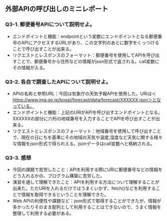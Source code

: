 ## 外部APIの呼び出しのミニレポート
### Q3-1. 郵便番号APIについて説明せよ。
* エンドポイントと機能：endpointという変数にエンドポイントとなる郵便番号のAPIにアクセスするURLがあり、この文字列のあとに数字をくっつけることで呼び出すことが出来る。
* リクエストとレスポンスのフォーマット：郵便番号を使用してAPIを呼び出すことで、郵便番号から住所などの情報がjson形式で返される。call変数にその情報が入る。
### Q3-2. 各自で調査したAPIについて説明せよ。
* APIの名称と参照URL：今回は気象庁の天気予報APIを使用した。URlは＜https://www.jma.go.jp/bosai/forecast/data/forecast/XXXXXX.json＞となっている。
* エンドポイントと機能：上記のURlがAPIを呼び出すエンドポイントとなる。XXXXXXの部分に六桁の地域番号を入力することでAPIを呼び出すことが出来る。
* リクエストとレスポンスのフォーマット：地域番号を使用して呼び出すことで、現在の日にちを基準にその地域の天気や温度,湿度など天気に関する様々な情報をjson形式で得られえる。jsonデータはcall変数へと格納される。
### Q3-3. 感想
* 今回の課題で苦労したこと：APIを利用する際にURlに郵便番号などの情報をどう入れるかの、プログラム構築に苦労した。
* 演習を通して理解できたこと：APIを利用する方法について理解することが出来た。ただURlを入れるだけではうまくいかず、fetch()などを利用することで情報を取得できるということを理解できた。
* Web APIの利便性や課題など：json形式で取得することができたが、情報が多かったりそのまま配列として利用することはできないので、うまく情報を整理して利用する必要がある。

